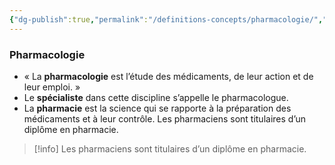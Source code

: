 ```yaml
---
{"dg-publish":true,"permalink":"/definitions-concepts/pharmacologie/","tags":["définition"],"noteIcon":""}
---
```


### Pharmacologie
- « La **pharmacologie** est l’étude des médicaments, de leur action et de leur emploi. » 
- Le **spécialiste** dans cette discipline s’appelle le pharmacologue. 
- La **pharmacie** est la science qui se rapporte à la préparation des médicaments et à leur contrôle. Les pharmaciens sont titulaires d’un diplôme en pharmacie.
> [!info] Les pharmaciens sont titulaires d’un diplôme en pharmacie.


